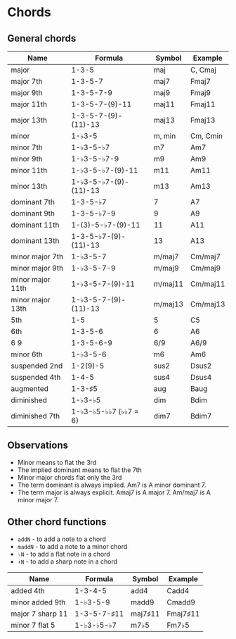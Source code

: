 # Chords

## General chords

| Name             | Formula               | Symbol  | Example  |
|------------------|-----------------------|---------|----------|
| major            | 1-3-5                 | maj     | C, Cmaj  |
| major 7th        | 1-3-5-7               | maj7    | Fmaj7    |
| major 9th        | 1-3-5-7-9             | maj9    | Fmaj9    |
| major 11th       | 1-3-5-7-(9)-11        | maj11   | Fmaj11   |
| major 13th       | 1-3-5-7-(9)-(11)-13   | maj13   | Fmaj13   |
| minor            | 1-♭3-5                | m, min  | Cm, Cmin |
| minor 7th        | 1-♭3-5-♭7             | m7      | Am7      |
| minor 9th        | 1-♭3-5-♭7-9           | m9      | Am9      |
| minor 11th       | 1-♭3-5-♭7-(9)-11      | m11     | Am11     |
| minor 13th       | 1-♭3-5-♭7-(9)-(11)-13 | m13     | Am13     |
| dominant 7th     | 1-3-5-♭7              | 7       | A7       |
| dominant 9th     | 1-3-5-♭7-9            | 9       | A9       |
| dominant 11th    | 1-(3)-5-♭7-(9)-11     | 11      | A11      |
| dominant 13th    | 1-3-5-♭7-(9)-(11)-13  | 13      | A13      |
| minor major 7th  | 1-♭3-5-7              | m/maj7  | Cm/maj7  |
| minor major 9th  | 1-♭3-5-7-9            | m/maj9  | Cm/maj9  |
| minor major 11th | 1-♭3-5-7-(9)-11       | m/maj11 | Cm/maj11 |
| minor major 13th | 1-♭3-5-7-(9)-(11)-13  | m/maj13 | Cm/maj13 |
| 5th              | 1-5                   | 5       | C5       |
| 6th              | 1-3-5-6               | 6       | A6       |
| 6 9              | 1-3-5-6-9             | 6/9     | A6/9     |
| minor 6th        | 1-♭3-5-6              | m6      | Am6      |
| suspended 2nd    | 1-2(9)-5              | sus2    | Dsus2    |
| suspended 4th    | 1-4-5                 | sus4    | Dsus4    |
| augmented        | 1-3-♯5                | aug     | Baug     |
| diminished       | 1-♭3-♭5               | dim     | Bdim     |
| diminished 7th   | 1-♭3-♭5-♭♭7 (♭♭7 = 6) | dim7    | Bdim7    |

## Observations

 - Minor means to flat the 3rd
 - The implied dominant means to flat the 7th
 - Minor major chords flat only the 3rd
 - The term dominant is always implied. Am7 is A minor dominant 7.
 - The term major is always explicit. Amaj7 is A major 7. Am/maj7 is A minor major 7.

## Other chord functions

 - `addN` - to add a note to a chord
 - `maddN` - to add a note to a minor chord
 - `♭N` - to add a flat note in a chord
 - `♯N` - to add a sharp note in a chord

| Name             | Formula               | Symbol  | Example  |
|------------------|-----------------------|---------|----------|
| added 4th        | 1-3-4-5               | add4    | Cadd4    |
| minor added 9th  | 1-♭3-5-9              | madd9   | Cmadd9   |
| major 7 sharp 11 | 1-3-5-7-♯11           | maj7♯11 | Fmaj7♯11 |
| minor 7 flat 5   | 1-♭3-♭5-♭7            | m7♭5    | Fm7♭5    |
